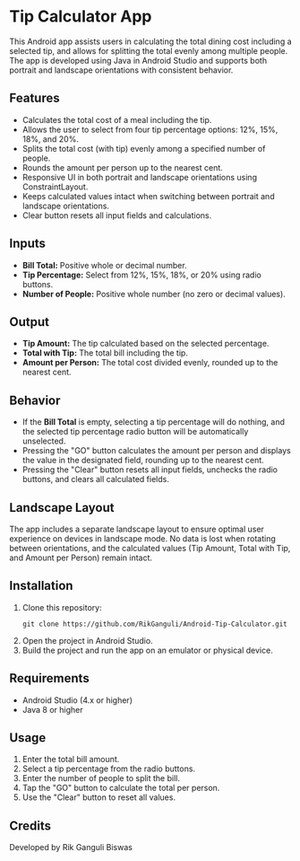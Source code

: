 <h1>Tip Calculator App</h1>

<p>This Android app assists users in calculating the total dining cost including a selected tip, and allows for splitting the total evenly among multiple people. The app is developed using Java in Android Studio and supports both portrait and landscape orientations with consistent behavior.</p>

<h2>Features</h2>
<ul>
  <li>Calculates the total cost of a meal including the tip.</li>
  <li>Allows the user to select from four tip percentage options: 12%, 15%, 18%, and 20%.</li>
  <li>Splits the total cost (with tip) evenly among a specified number of people.</li>
  <li>Rounds the amount per person up to the nearest cent.</li>
  <li>Responsive UI in both portrait and landscape orientations using ConstraintLayout.</li>
  <li>Keeps calculated values intact when switching between portrait and landscape orientations.</li>
  <li>Clear button resets all input fields and calculations.</li>
</ul>

<h2>Inputs</h2>
<ul>
  <li><b>Bill Total:</b> Positive whole or decimal number.</li>
  <li><b>Tip Percentage:</b> Select from 12%, 15%, 18%, or 20% using radio buttons.</li>
  <li><b>Number of People:</b> Positive whole number (no zero or decimal values).</li>
</ul>

<h2>Output</h2>
<ul>
  <li><b>Tip Amount:</b> The tip calculated based on the selected percentage.</li>
  <li><b>Total with Tip:</b> The total bill including the tip.</li>
  <li><b>Amount per Person:</b> The total cost divided evenly, rounded up to the nearest cent.</li>
</ul>

<h2>Behavior</h2>
<ul>
  <li>If the <b>Bill Total</b> is empty, selecting a tip percentage will do nothing, and the selected tip percentage radio button will be automatically unselected.</li>
  <li>Pressing the "GO" button calculates the amount per person and displays the value in the designated field, rounding up to the nearest cent.</li>
  <li>Pressing the "Clear" button resets all input fields, unchecks the radio buttons, and clears all calculated fields.</li>
</ul>

<h2>Landscape Layout</h2>
<p>The app includes a separate landscape layout to ensure optimal user experience on devices in landscape mode. No data is lost when rotating between orientations, and the calculated values (Tip Amount, Total with Tip, and Amount per Person) remain intact.</p>

<h2>Installation</h2>
<ol>
  <li>Clone this repository:</li>
  <pre><code>git clone https://github.com/RikGanguli/Android-Tip-Calculator.git</code></pre>
  <li>Open the project in Android Studio.</li>
  <li>Build the project and run the app on an emulator or physical device.</li>
</ol>

<h2>Requirements</h2>
<ul>
  <li>Android Studio (4.x or higher)</li>
  <li>Java 8 or higher</li>
</ul>

<h2>Usage</h2>
<ol>
  <li>Enter the total bill amount.</li>
  <li>Select a tip percentage from the radio buttons.</li>
  <li>Enter the number of people to split the bill.</li>
  <li>Tap the "GO" button to calculate the total per person.</li>
  <li>Use the "Clear" button to reset all values.</li>
</ol>

<h2>Credits</h2>
<p>Developed by Rik Ganguli Biswas</p>

